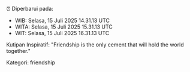⏰ Diperbarui pada:
- WIB: Selasa, 15 Juli 2025 14.31.13 UTC
- WITA: Selasa, 15 Juli 2025 15.31.13 UTC
- WIT: Selasa, 15 Juli 2025 16.31.13 UTC

Kutipan Inspiratif:
"Friendship is the only cement that will hold the world together."


Kategori: friendship


